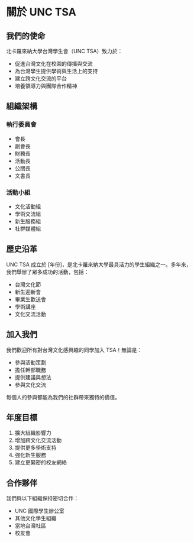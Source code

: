# 關於 UNC TSA

## 我們的使命

北卡羅來納大學台灣學生會（UNC TSA）致力於：
- 促進台灣文化在校園的傳播與交流
- 為台灣學生提供學術與生活上的支持
- 建立跨文化交流的平台
- 培養領導力與團隊合作精神

## 組織架構

### 執行委員會
- 會長
- 副會長
- 財務長
- 活動長
- 公關長
- 文書長

### 活動小組
- 文化活動組
- 學術交流組
- 新生服務組
- 社群媒體組

## 歷史沿革

UNC TSA 成立於 [年份]，是北卡羅來納大學最具活力的學生組織之一。多年來，我們舉辦了眾多成功的活動，包括：

- 台灣文化節
- 新生迎新會
- 畢業生歡送會
- 學術講座
- 文化交流活動

## 加入我們

我們歡迎所有對台灣文化感興趣的同學加入 TSA！無論是：

- 參與活動策劃
- 擔任幹部職務
- 提供建議與想法
- 參與文化交流

每個人的參與都能為我們的社群帶來獨特的價值。

## 年度目標

1. 擴大組織影響力
2. 增加跨文化交流活動
3. 提供更多學術支持
4. 強化新生服務
5. 建立更緊密的校友網絡

## 合作夥伴

我們與以下組織保持密切合作：
- UNC 國際學生辦公室
- 其他文化學生組織
- 當地台灣社區
- 校友會 